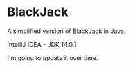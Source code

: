 # BlackJack
A simplified version of BlackJack in Java.

IntelliJ IDEA - JDK 14.0.1

I'm going to update it over time.
